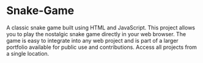# Snake-Game
A classic snake game built using HTML and JavaScript. This project allows you to play the nostalgic snake game directly in your web browser. The game is easy to integrate into any web project and is part of a larger portfolio available for public use and contributions. Access all projects from a single location.
